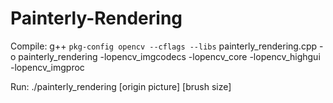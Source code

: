 # Painterly-Rendering

Compile: g++ `pkg-config opencv --cflags --libs` painterly_rendering.cpp -o painterly_rendering -lopencv_imgcodecs -lopencv_core -lopencv_highgui -lopencv_imgproc

Run: ./painterly_rendering [origin picture] [brush size]